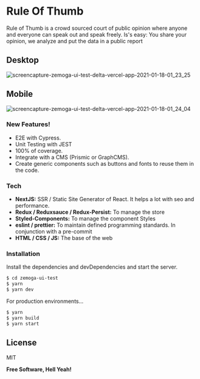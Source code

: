 # Rule Of Thumb
Rule of Thumb is a crowd sourced court of public opinion where anyone and everyone can speak out and speak freely. Is's easy: You share your opinion, we analyze and put the data in a public report

## Desktop
![screencapture-zemoga-ui-test-delta-vercel-app-2021-01-18-01_23_25](https://user-images.githubusercontent.com/46332292/104879976-d57b6900-592c-11eb-82c5-404f6e81c19d.png)

## Mobile
![screencapture-zemoga-ui-test-delta-vercel-app-2021-01-18-01_24_04](https://user-images.githubusercontent.com/46332292/104879988-d8765980-592c-11eb-9602-0b3a9f66407b.png)

### New Features!
- E2E with Cypress.
- Unit Testing with JEST
- 100% of coverage.
- Integrate with a CMS (Prismic or GraphCMS).
- Create generic components such as buttons and fonts to reuse them in the code.

### Tech

* __NextJS:__ SSR / Static Site Generator of React. It helps a lot with seo and performance.
* __Redux / Reduxsauce / Redux-Persist:__ To manage the store
* __Styled-Components:__ To manage the component Styles
* __eslint / prettier:__ To maintain defined programming standards. In conjunction with a pre-commit
* __HTML / CSS / JS:__ The base of the web

### Installation

Install the dependencies and devDependencies and start the server.

```sh
$ cd zemoga-ui-test
$ yarn
$ yarn dev
```

For production environments...

```sh
$ yarn
$ yarn build
$ yarn start
```



License
----

MIT

**Free Software, Hell Yeah!**
